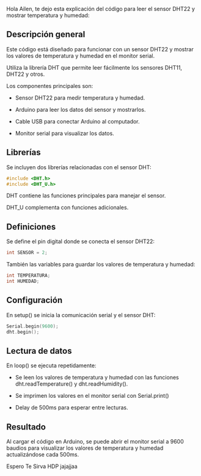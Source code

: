 Hola Ailen, te dejo esta explicación del código para leer el sensor DHT22 y mostrar temperatura y humedad:

## Descripción general

Este código está diseñado para funcionar con un sensor DHT22 y mostrar los valores de temperatura y humedad en el monitor serial. 

Utiliza la librería DHT que permite leer fácilmente los sensores DHT11, DHT22 y otros.

Los componentes principales son:

- Sensor DHT22 para medir temperatura y humedad.

- Arduino para leer los datos del sensor y mostrarlos. 

- Cable USB para conectar Arduino al computador.

- Monitor serial para visualizar los datos.

## Librerías 

Se incluyen dos librerías relacionadas con el sensor DHT:

```cpp
#include <DHT.h>
#include <DHT_U.h>
```

DHT contiene las funciones principales para manejar el sensor.

DHT_U complementa con funciones adicionales.

## Definiciones

Se define el pin digital donde se conecta el sensor DHT22:

```cpp 
int SENSOR = 2;
```

También las variables para guardar los valores de temperatura y humedad:

```cpp
int TEMPERATURA;
int HUMEDAD; 
```

## Configuración 

En setup() se inicia la comunicación serial y el sensor DHT:

```cpp
Serial.begin(9600);
dht.begin();
```

## Lectura de datos

En loop() se ejecuta repetidamente:

- Se leen los valores de temperatura y humedad con las funciones dht.readTemperature() y dht.readHumidity().

- Se imprimen los valores en el monitor serial con Serial.print()

- Delay de 500ms para esperar entre lecturas.

## Resultado

Al cargar el código en Arduino, se puede abrir el monitor serial a 9600 baudios para visualizar los valores de temperatura y humedad actualizándose cada 500ms.

Espero Te Sirva HDP jajajjaa 
